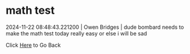 # math test
2024-11-22 08:48:43.221200 \| Owen Bridges \| dude bombard needs to make the math test today really easy or else i will be sad 

 Click [Here](../) to Go Back